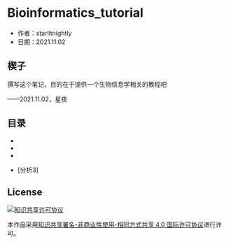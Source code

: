 # Bioinformatics_tutorial

- 作者：starlitnightly
- 日期：2021.11.02

## 楔子

撰写这个笔记，目的在于提供一个生物信息学相关的教程吧

——2021.11.02，星夜

## 目录

- [配置]: https://starlitnightly.github.io/bioinformatic_tutorial/CONFIG/

- [分析1: RNA-seq上游]: https://starlitnightly.github.io/bioinformatic_tutorial/RNASEQUP/

- [分析2: RNA-seq下游]: https://starlitnightly.github.io/bioinformatic_tutorial/RNASEQ/

- [分析3]

## License

<a rel="license" href="http://creativecommons.org/licenses/by-nc-sa/4.0/"><img alt="知识共享许可协议" style="border-width:0" src="https://img.shields.io/badge/license-CC%20BY--NC--SA%204.0-lightgrey" /></a>

本作品采用<a rel="license" href="http://creativecommons.org/licenses/by-nc-sa/4.0/">知识共享署名-非商业性使用-相同方式共享 4.0 国际许可协议</a>进行许可。